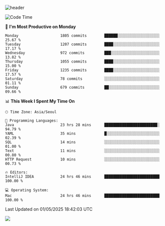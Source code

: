 ![header](https://capsule-render.vercel.app/api?type=Egg&color=timeAuto&height=300&section=header&text=PoPo&fontSize=90&animation=fadeIn)

  <!--START_SECTION:waka-->
![Code Time](http://img.shields.io/badge/Code%20Time-2%2C685%20hrs-blue)

📅 **I'm Most Productive on Monday** 

```text
Monday                   1805 commits        ██████░░░░░░░░░░░░░░░░░░░   25.67 % 
Tuesday                  1207 commits        ████░░░░░░░░░░░░░░░░░░░░░   17.17 % 
Wednesday                972 commits         ███░░░░░░░░░░░░░░░░░░░░░░   13.82 % 
Thursday                 1055 commits        ████░░░░░░░░░░░░░░░░░░░░░   15.00 % 
Friday                   1235 commits        ████░░░░░░░░░░░░░░░░░░░░░   17.57 % 
Saturday                 78 commits          ░░░░░░░░░░░░░░░░░░░░░░░░░   01.11 % 
Sunday                   679 commits         ██░░░░░░░░░░░░░░░░░░░░░░░   09.66 % 
```


📊 **This Week I Spent My Time On** 

```text
🕑︎ Time Zone: Asia/Seoul

💬 Programming Languages: 
Java                     23 hrs 28 mins      ████████████████████████░   94.79 % 
YAML                     35 mins             █░░░░░░░░░░░░░░░░░░░░░░░░   02.39 % 
SQL                      14 mins             ░░░░░░░░░░░░░░░░░░░░░░░░░   01.00 % 
Text                     11 mins             ░░░░░░░░░░░░░░░░░░░░░░░░░   00.80 % 
HTTP Request             10 mins             ░░░░░░░░░░░░░░░░░░░░░░░░░   00.73 % 

🔥 Editors: 
IntelliJ IDEA            24 hrs 46 mins      █████████████████████████   100.00 % 

💻 Operating System: 
Mac                      24 hrs 46 mins      █████████████████████████   100.00 % 
```


 Last Updated on 01/05/2025 18:42:03 UTC
<!--END_SECTION:waka-->



<img src="https://capsule-render.vercel.app/api?type=Egg&color=timeAuto&height=300&section=footer&text=PoPo&fontSize=90&animation=fadeIn&reversal=true" />

